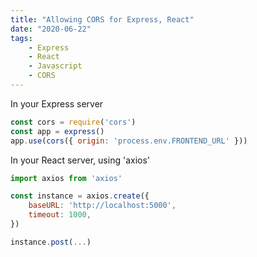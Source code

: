 ```yaml
---
title: "Allowing CORS for Express, React"
date: "2020-06-22"
tags:
    - Express
    - React
    - Javascript
    - CORS
---
```


In your Express server

```js
const cors = require('cors')
const app = express()
app.use(cors({ origin: 'process.env.FRONTEND_URL' }))
```

In your React server, using 'axios'

```js
import axios from 'axios'

const instance = axios.create({
    baseURL: 'http://localhost:5000',
    timeout: 1000,
})

instance.post(...)

```
